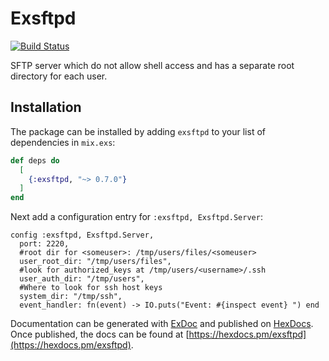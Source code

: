 # Exsftpd

[![Build Status](https://travis-ci.com/Codenaut/exsftpd.svg?branch=master)](https://travis-ci.com/Codenaut/exsftpd)

SFTP server which do not allow shell access and has a separate root directory
for each user.

## Installation

The package can be installed by adding `exsftpd` to your list of dependencies in
`mix.exs`:

```elixir
def deps do
  [
    {:exsftpd, "~> 0.7.0"}
  ]
end
```

Next add a configuration entry for `:exsftpd, Exsftpd.Server`:
```
config :exsftpd, Exsftpd.Server,
  port: 2220,
  #root dir for <someuser>: /tmp/users/files/<someuser>
  user_root_dir: "/tmp/users/files",
  #look for authorized_keys at /tmp/users/<username>/.ssh
  user_auth_dir: "/tmp/users",
  #Where to look for ssh host keys
  system_dir: "/tmp/ssh",
  event_handler: fn(event) -> IO.puts("Event: #{inspect event} ") end

```

Documentation can be generated with [ExDoc](https://github.com/elixir-lang/ex_doc)
and published on [HexDocs](https://hexdocs.pm). Once published, the docs can
be found at [https://hexdocs.pm/exsftpd](https://hexdocs.pm/exsftpd).

